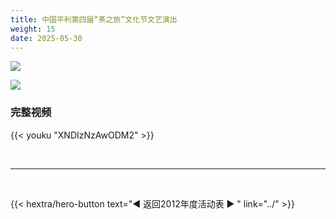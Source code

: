 ```yaml
---
title: 中国平利第四届“茶之旅”文化节文艺演出
weight: 15
date: 2025-05-30
---
```


![](https://www.pingli.gov.cn/UploadFiles/akjyhfj67/uploadfile/jpg/2012-4/2012418205426687.jpg)

![](https://www.pingli.gov.cn/UploadFiles/akjyhfj67/uploadfile/jpg/2012-4/201241815728850.jpg)

### 完整视频

{{< youku "XNDIzNzAwODM2" >}}


<br>
<hr>
<br>

{{< hextra/hero-button text="◀ 返回2012年度活动表 ▶ " link="../" >}}